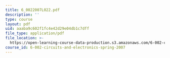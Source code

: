 ```yaml
---
title: 6_0022007L022.pdf
description: ''
type: course
layout: pdf
uid: aaaba9c602f1fc4e42d29e04db1c7dff
file_type: application/pdf
file_location: >-
  https://open-learning-course-data-production.s3.amazonaws.com/6-002-circuits-and-electronics-spring-2007/aaaba9c602f1fc4e42d29e04db1c7dff_6_0022007L022.pdf
course_id: 6-002-circuits-and-electronics-spring-2007
---
```

